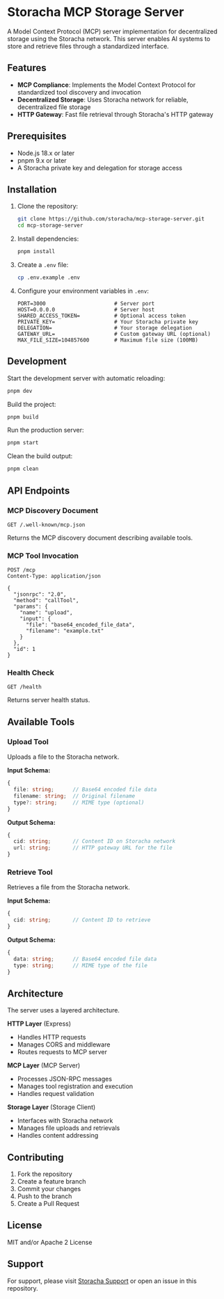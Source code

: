# Storacha MCP Storage Server

A Model Context Protocol (MCP) server implementation for decentralized storage using the Storacha network. This server enables AI systems to store and retrieve files through a standardized interface.

## Features

- **MCP Compliance**: Implements the Model Context Protocol for standardized tool discovery and invocation
- **Decentralized Storage**: Uses Storacha network for reliable, decentralized file storage
- **HTTP Gateway**: Fast file retrieval through Storacha's HTTP gateway

## Prerequisites

- Node.js 18.x or later
- pnpm 9.x or later
- A Storacha private key and delegation for storage access

## Installation

1. Clone the repository:
   ```bash
   git clone https://github.com/storacha/mcp-storage-server.git
   cd mcp-storage-server
   ```

2. Install dependencies:
   ```bash
   pnpm install
   ```

3. Create a `.env` file:
   ```bash
   cp .env.example .env
   ```

4. Configure your environment variables in `.env`:
   ```env
   PORT=3000                      # Server port
   HOST=0.0.0.0                   # Server host
   SHARED_ACCESS_TOKEN=           # Optional access token
   PRIVATE_KEY=                   # Your Storacha private key
   DELEGATION=                    # Your storage delegation
   GATEWAY_URL=                   # Custom gateway URL (optional)
   MAX_FILE_SIZE=104857600        # Maximum file size (100MB)
   ```

## Development

Start the development server with automatic reloading:
```bash
pnpm dev
```

Build the project:
```bash
pnpm build
```

Run the production server:
```bash
pnpm start
```

Clean the build output:
```bash
pnpm clean
```

## API Endpoints

### MCP Discovery Document
```http
GET /.well-known/mcp.json
```
Returns the MCP discovery document describing available tools.

### MCP Tool Invocation
```http
POST /mcp
Content-Type: application/json

{
  "jsonrpc": "2.0",
  "method": "callTool",
  "params": {
    "name": "upload",
    "input": {
      "file": "base64_encoded_file_data",
      "filename": "example.txt"
    }
  },
  "id": 1
}
```

### Health Check
```http
GET /health
```
Returns server health status.

## Available Tools

### Upload Tool
Uploads a file to the Storacha network.

**Input Schema:**
```typescript
{
  file: string;      // Base64 encoded file data
  filename: string;  // Original filename
  type?: string;     // MIME type (optional)
}
```

**Output Schema:**
```typescript
{
  cid: string;       // Content ID on Storacha network
  url: string;       // HTTP gateway URL for the file
}
```

### Retrieve Tool
Retrieves a file from the Storacha network.

**Input Schema:**
```typescript
{
  cid: string;       // Content ID to retrieve
}
```

**Output Schema:**
```typescript
{
  data: string;      // Base64 encoded file data
  type: string;      // MIME type of the file
}
```

## Architecture

The server uses a layered architecture.

**HTTP Layer** (Express)
   - Handles HTTP requests
   - Manages CORS and middleware
   - Routes requests to MCP server

**MCP Layer** (MCP Server)
   - Processes JSON-RPC messages
   - Manages tool registration and execution
   - Handles request validation

**Storage Layer** (Storage Client)
   - Interfaces with Storacha network
   - Manages file uploads and retrievals
   - Handles content addressing

## Contributing

1. Fork the repository
2. Create a feature branch
3. Commit your changes
4. Push to the branch
5. Create a Pull Request

## License

MIT and/or Apache 2 License

## Support

For support, please visit [Storacha Support](https://storacha.network) or open an issue in this repository. 
